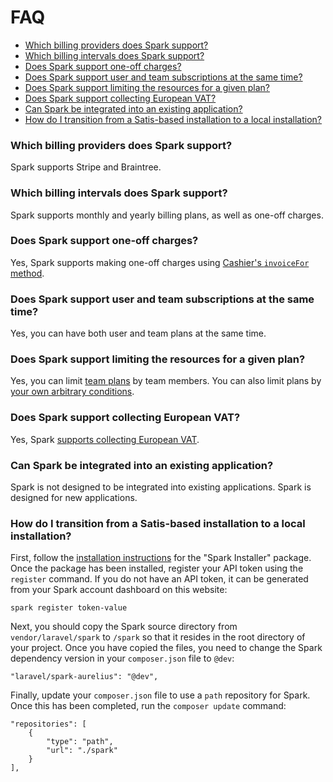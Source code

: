 # FAQ

- [Which billing providers does Spark support?](#billing-providers)
- [Which billing intervals does Spark support?](#billing-intervals)
- [Does Spark support one-off charges?](#one-off)
- [Does Spark support user and team subscriptions at the same time?](#user-and-team-billing)
- [Does Spark support limiting the resources for a given plan?](#limiting-resources)
- [Does Spark support collecting European VAT?](#vat)
- [Can Spark be integrated into an existing application?](#existing)
- [How do I transition from a Satis-based installation to a local installation?](#move-from-satis-to-path)

<a name="billing-providers"></a>
### Which billing providers does Spark support?

Spark supports Stripe and Braintree.

<a name="billing-intervals"></a>
### Which billing intervals does Spark support?

Spark supports monthly and yearly billing plans, as well as one-off charges.

<a name="one-off"></a>
### Does Spark support one-off charges?

Yes, Spark supports making one-off charges using [Cashier's `invoiceFor` method](https://laravel.com/docs/billing#single-charges).

<a name="user-and-team-billing"></a>
### Does Spark support user and team subscriptions at the same time?

Yes, you can have both user and team plans at the same time.

<a name="limiting-resources"></a>
### Does Spark support limiting the resources for a given plan?

Yes, you can limit [team plans](/docs/6.0/billing#configuring-team-billing-plans) by team members. You can also limit plans by [your own arbitrary conditions](/docs/6.0/billing#constraining-access-to-plans).

<a name="vat"></a>
### Does Spark support collecting European VAT?

Yes, Spark [supports collecting European VAT](/docs/6.0/european-vat).

<a name="existing"></a>
### Can Spark be integrated into an existing application?

Spark is not designed to be integrated into existing applications. Spark is designed for new applications.

<a name="move-from-satis-to-path"></a>
### How do I transition from a Satis-based installation to a local installation?

First, follow the [installation instructions](https://spark.laravel.com/docs/6.0/installation) for the "Spark Installer" package. Once the package has been installed, register your API token using the `register` command. If you do not have an API token, it can be generated from your Spark account dashboard on this website:

    spark register token-value

Next, you should copy the Spark source directory from `vendor/laravel/spark` to `/spark` so that it resides in the root directory of your project. Once you have copied the files, you need to change the Spark dependency version in your `composer.json` file to `@dev`:

    "laravel/spark-aurelius": "@dev",

Finally, update your `composer.json` file to use a `path` repository for Spark. Once this has been completed, run the `composer update` command:

    "repositories": [
        {
            "type": "path",
            "url": "./spark"
        }
    ],
